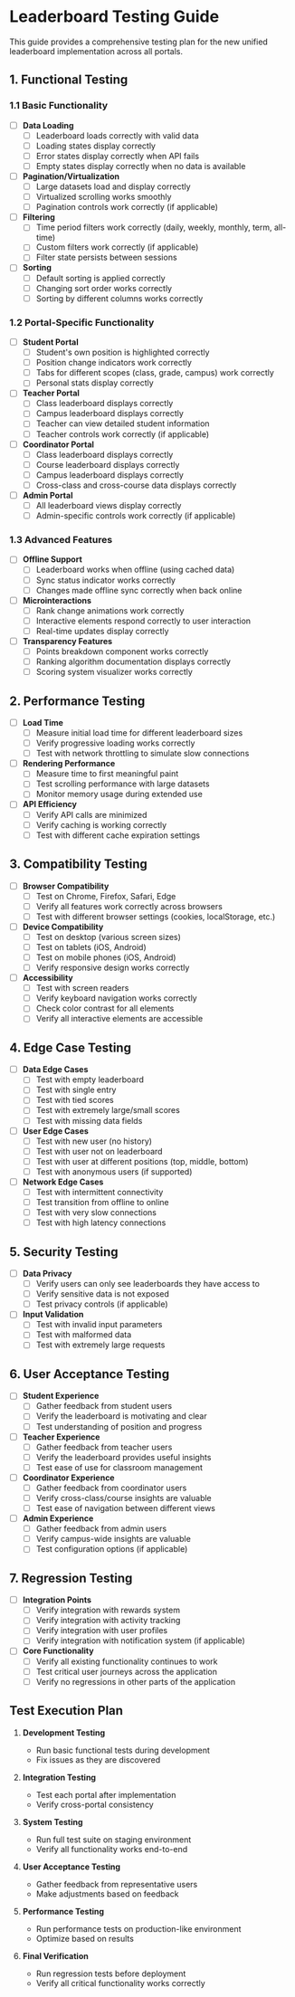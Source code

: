# Leaderboard Testing Guide

This guide provides a comprehensive testing plan for the new unified leaderboard implementation across all portals.

## 1. Functional Testing

### 1.1 Basic Functionality

- [ ] **Data Loading**
  - [ ] Leaderboard loads correctly with valid data
  - [ ] Loading states display correctly
  - [ ] Error states display correctly when API fails
  - [ ] Empty states display correctly when no data is available

- [ ] **Pagination/Virtualization**
  - [ ] Large datasets load and display correctly
  - [ ] Virtualized scrolling works smoothly
  - [ ] Pagination controls work correctly (if applicable)

- [ ] **Filtering**
  - [ ] Time period filters work correctly (daily, weekly, monthly, term, all-time)
  - [ ] Custom filters work correctly (if applicable)
  - [ ] Filter state persists between sessions

- [ ] **Sorting**
  - [ ] Default sorting is applied correctly
  - [ ] Changing sort order works correctly
  - [ ] Sorting by different columns works correctly

### 1.2 Portal-Specific Functionality

- [ ] **Student Portal**
  - [ ] Student's own position is highlighted correctly
  - [ ] Position change indicators work correctly
  - [ ] Tabs for different scopes (class, grade, campus) work correctly
  - [ ] Personal stats display correctly

- [ ] **Teacher Portal**
  - [ ] Class leaderboard displays correctly
  - [ ] Campus leaderboard displays correctly
  - [ ] Teacher can view detailed student information
  - [ ] Teacher controls work correctly (if applicable)

- [ ] **Coordinator Portal**
  - [ ] Class leaderboard displays correctly
  - [ ] Course leaderboard displays correctly
  - [ ] Campus leaderboard displays correctly
  - [ ] Cross-class and cross-course data displays correctly

- [ ] **Admin Portal**
  - [ ] All leaderboard views display correctly
  - [ ] Admin-specific controls work correctly (if applicable)

### 1.3 Advanced Features

- [ ] **Offline Support**
  - [ ] Leaderboard works when offline (using cached data)
  - [ ] Sync status indicator works correctly
  - [ ] Changes made offline sync correctly when back online

- [ ] **Microinteractions**
  - [ ] Rank change animations work correctly
  - [ ] Interactive elements respond correctly to user interaction
  - [ ] Real-time updates display correctly

- [ ] **Transparency Features**
  - [ ] Points breakdown component works correctly
  - [ ] Ranking algorithm documentation displays correctly
  - [ ] Scoring system visualizer works correctly

## 2. Performance Testing

- [ ] **Load Time**
  - [ ] Measure initial load time for different leaderboard sizes
  - [ ] Verify progressive loading works correctly
  - [ ] Test with network throttling to simulate slow connections

- [ ] **Rendering Performance**
  - [ ] Measure time to first meaningful paint
  - [ ] Test scrolling performance with large datasets
  - [ ] Monitor memory usage during extended use

- [ ] **API Efficiency**
  - [ ] Verify API calls are minimized
  - [ ] Verify caching is working correctly
  - [ ] Test with different cache expiration settings

## 3. Compatibility Testing

- [ ] **Browser Compatibility**
  - [ ] Test on Chrome, Firefox, Safari, Edge
  - [ ] Verify all features work correctly across browsers
  - [ ] Test with different browser settings (cookies, localStorage, etc.)

- [ ] **Device Compatibility**
  - [ ] Test on desktop (various screen sizes)
  - [ ] Test on tablets (iOS, Android)
  - [ ] Test on mobile phones (iOS, Android)
  - [ ] Verify responsive design works correctly

- [ ] **Accessibility**
  - [ ] Test with screen readers
  - [ ] Verify keyboard navigation works correctly
  - [ ] Check color contrast for all elements
  - [ ] Verify all interactive elements are accessible

## 4. Edge Case Testing

- [ ] **Data Edge Cases**
  - [ ] Test with empty leaderboard
  - [ ] Test with single entry
  - [ ] Test with tied scores
  - [ ] Test with extremely large/small scores
  - [ ] Test with missing data fields

- [ ] **User Edge Cases**
  - [ ] Test with new user (no history)
  - [ ] Test with user not on leaderboard
  - [ ] Test with user at different positions (top, middle, bottom)
  - [ ] Test with anonymous users (if supported)

- [ ] **Network Edge Cases**
  - [ ] Test with intermittent connectivity
  - [ ] Test transition from offline to online
  - [ ] Test with very slow connections
  - [ ] Test with high latency connections

## 5. Security Testing

- [ ] **Data Privacy**
  - [ ] Verify users can only see leaderboards they have access to
  - [ ] Verify sensitive data is not exposed
  - [ ] Test privacy controls (if applicable)

- [ ] **Input Validation**
  - [ ] Test with invalid input parameters
  - [ ] Test with malformed data
  - [ ] Test with extremely large requests

## 6. User Acceptance Testing

- [ ] **Student Experience**
  - [ ] Gather feedback from student users
  - [ ] Verify the leaderboard is motivating and clear
  - [ ] Test understanding of position and progress

- [ ] **Teacher Experience**
  - [ ] Gather feedback from teacher users
  - [ ] Verify the leaderboard provides useful insights
  - [ ] Test ease of use for classroom management

- [ ] **Coordinator Experience**
  - [ ] Gather feedback from coordinator users
  - [ ] Verify cross-class/course insights are valuable
  - [ ] Test ease of navigation between different views

- [ ] **Admin Experience**
  - [ ] Gather feedback from admin users
  - [ ] Verify campus-wide insights are valuable
  - [ ] Test configuration options (if applicable)

## 7. Regression Testing

- [ ] **Integration Points**
  - [ ] Verify integration with rewards system
  - [ ] Verify integration with activity tracking
  - [ ] Verify integration with user profiles
  - [ ] Verify integration with notification system (if applicable)

- [ ] **Core Functionality**
  - [ ] Verify all existing functionality continues to work
  - [ ] Test critical user journeys across the application
  - [ ] Verify no regressions in other parts of the application

## Test Execution Plan

1. **Development Testing**
   - Run basic functional tests during development
   - Fix issues as they are discovered

2. **Integration Testing**
   - Test each portal after implementation
   - Verify cross-portal consistency

3. **System Testing**
   - Run full test suite on staging environment
   - Verify all functionality works end-to-end

4. **User Acceptance Testing**
   - Gather feedback from representative users
   - Make adjustments based on feedback

5. **Performance Testing**
   - Run performance tests on production-like environment
   - Optimize based on results

6. **Final Verification**
   - Run regression tests before deployment
   - Verify all critical functionality works correctly
